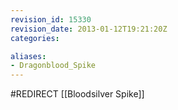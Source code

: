```yaml
---
revision_id: 15330
revision_date: 2013-01-12T19:21:20Z
categories:

aliases:
- Dragonblood_Spike
---
```


#REDIRECT [[Bloodsilver Spike]]